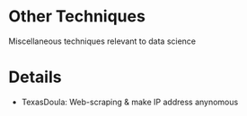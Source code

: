 # Other Techniques
Miscellaneous techniques relevant to data science

# Details
- TexasDoula: Web-scraping & make IP address anynomous
